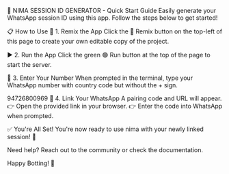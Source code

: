 🚀 NIMA SESSION ID GENERATOR - Quick Start Guide
Easily generate your WhatsApp session ID using this app. Follow the steps below to get started!

📋 How to Use
🔁 1. Remix the App
Click the 🔄 Remix button on the top-left of this page to create your own editable copy of the project.

▶️ 2. Run the App
Click the green 🟢 Run button at the top of the page to start the server.

📱 3. Enter Your Number
When prompted in the terminal, type your WhatsApp number with country code but without the + sign.

94726800969
🔗 4. Link Your WhatsApp
A pairing code and URL will appear.
👉 Open the provided link in your browser.
👉 Enter the code into WhatsApp when prompted.

✅ You're All Set!
You're now ready to use nima with your newly linked session! 🎉

Need help? Reach out to the community or check the documentation.

Happy Botting! 🤖
